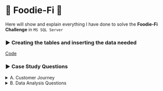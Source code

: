 # :avocado: Foodie-Fi :avocado:

Here will show and explain everything I have done to solve the **Foodie-Fi Challenge** in `MS SQL Server`

### :arrow_forward: Creating the tables and inserting the data needed

[Code](https://github.com/kleamertiri/8-Week-SQL-Challenge/blob/main/%233%20-%20Foodie-Fi/SQL%20Syntax/Tables.sql)

### :arrow_forward: Case Study Questions
<details>
<summary>A. Customer Journey</summary>
<hr/>
Based off the 8 sample customers provided in the sample from the subscriptions table, write a brief description about each customer’s onboarding journey.


```sql
WITH CTE_customer_description AS (
		SELECT customer_id, plan_name, start_date, price
		FROM subscriptions AS s
		INNER JOIN plans AS p
		ON s.plan_id = p.plan_id
		WHERE customer_id IN (1, 2, 11, 13, 15, 16, 18, 19)
)

SELECT *
FROM CTE_customer_description
-- Selecting each customer one by one
WHERE customer_id = *
```

`Customer #1`


![image](https://github.com/kleamertiri/8-Week-SQL-Challenge/assets/105167291/8c636ba8-0f20-4e3f-8fe6-5c8427041268)

*Customer #1* started the free trial on 01-08-2020 and after it ended (7 days) upgraded to the basic monthly plan which costs $9.90

<hr/>

`Customer #2`

![image](https://github.com/kleamertiri/8-Week-SQL-Challenge/assets/105167291/2920caa2-b29c-4f74-ae23-7db4f2ae8de7)

*Customer #2* strated the free trial on 20-09-2020 and upgraded to the pro annual plan which costs $199.00

<hr/>

`Customer #11`

![image](https://github.com/kleamertiri/8-Week-SQL-Challenge/assets/105167291/11b7f268-2180-4452-8159-8c1207ab3e30)

*Customer #11* strated the free trial on 19-11-2020 and then removed the subsription

<hr/>

`Customer #13`

![image](https://github.com/kleamertiri/8-Week-SQL-Challenge/assets/105167291/1392eb1c-b2d2-405c-98f5-bb213c8ab20e)


*Customer #13* strated the free trial on 15-12-2020. Firstly, upgraded to the basic monthly plan which costs $9.90 on 22-12-2020, and after that
upgraded to the pro monthly plan which costs $19.90 on 29-03-2021

<hr/>

`Customer #15`

![image](https://github.com/kleamertiri/8-Week-SQL-Challenge/assets/105167291/f48f6c08-a670-4e4d-a53a-7f1f5ab7dad9)


*Customer #15* strated the free trial on 17-03-2020. Firstly, upgraded to the pro monthly plan which costs $19.90 on 24-03-2020, and after that
removed the subscription on 29-04-2020

<hr/>

`Customer #16`

![image](https://github.com/kleamertiri/8-Week-SQL-Challenge/assets/105167291/81ff0080-ba0b-4432-9c1f-45baefd9224c)


*Customer #16* strated the free trial on 31-05-2020. Firstly, upgraded to the basic monthly plan which costs $9.90 on 07-06-2020, and after that
upgraded to the pro annual plan which costs $199.00

<hr/>

`Customer #18` <br/>

![image](https://github.com/kleamertiri/8-Week-SQL-Challenge/assets/105167291/0af58c3c-1829-4e9e-b49a-4dd92736c00e)


*Customer #18* strated the free trial on 06-07-2020 and then upgraded to the pro monthly plan on 13-07-2020 which costs $19.90

<hr/>

`Customer #19`

![image](https://github.com/kleamertiri/8-Week-SQL-Challenge/assets/105167291/55d50058-a501-494b-b3c4-6f4c205ecd65)


*Customer #19* strated the free trial on 22-06-2020. Firstly, upgraded to the pro monthly plan which costs $19.90 on 29-06-2020, and after that
upgraded to the pro annual plan which costs $199.00 on 29-08-2020
</details>

<details>
<summary>B. Data Analysis Questions</summary>

1- How many customers has Foodie-Fi ever had?
```sql
SELECT COUNT(DISTINCT customer_id) AS total_customers
FROM subscriptions AS s
INNER JOIN plans AS p
ON s.plan_id = p.plan_id
WHERE plan_name != 'churn';
```

![image](https://github.com/kleamertiri/8-Week-SQL-Challenge/assets/105167291/f00b070c-7924-45a8-9e2c-b40b1862950e)


- There is a total of 1000 customers who has tried and purchased Foodie-Fi

<hr/>

2- What is the monthly distribution of trial plan start_date values for our dataset - use the start of the month as the group by value

```sql
SELECT 
	MONTH(s.start_date) AS month_nr, 
	DATENAME(MONTH, start_date) AS month, 
	COUNT(p.plan_name) AS trial_total
FROM subscriptions AS s
INNER JOIN plans AS p
ON s.plan_id = p.plan_id
WHERE p.plan_name = 'trial'
GROUP BY MONTH(s.start_date), DATENAME(MONTH, start_date)
ORDER BY trial_total;
```

![image](https://github.com/kleamertiri/8-Week-SQL-Challenge/assets/105167291/ee9e8097-99c0-4c34-bde2-c10f7e71056d)


- In **_March_**, there has been the largest number of people who signed up for the trial run, while in **_February_** it has been the lowest.

<hr/>

3- What plan start_date values occur after the year 2020 for our dataset? Show the breakdown by count of events for each plan_name

```sql
SELECT 
	YEAR(s.start_date) AS year, 
	CONCAT(UPPER(LEFT(p.plan_name, 1)), LOWER(RIGHT(p.plan_name, LEN(p.plan_name) - 1))) AS plan_name , 
	COUNT(customer_id) AS count_plans
FROM subscriptions AS s
INNER JOIN plans AS p
ON s.plan_id = p.plan_id
WHERE YEAR(s.start_date) > 2020
GROUP BY p.plan_name, YEAR(s.start_date)
ORDER BY count_plans;
```

![image](https://github.com/kleamertiri/8-Week-SQL-Challenge/assets/105167291/0a655399-2573-4d57-acb1-c66998a5ba3e)

- In 2021, there are not new customers since there is not any `Trial` plan. There is an increase in subscribers for the `Pro monthly` and
  `Pro annual` plan. Also, there is a huge loss of subscribers, since 71 have ended their subscription.

<hr/>

4- What is the customer count and percentage of customers who have churned rounded to 1 decimal place?

```sql
WITH CTE_churn_percentage AS (
	SELECT
		SUM(CASE WHEN p.plan_name = 'churn' THEN 1 END) AS churn_clients,
		COUNT(DISTINCT customer_id) AS total_number
	FROM subscriptions AS s
	INNER JOIN plans AS p
	ON s.plan_id = p.plan_id
)

SELECT churn_clients, ROUND(churn_clients * 100.0 / total_number, 1) AS churn_percentage
FROM CTE_churn_percentage;
```

![image](https://github.com/kleamertiri/8-Week-SQL-Challenge/assets/105167291/96bbd7ab-178a-45b3-924c-156dc7ffdcf1)

- There are 307 clients who have removed their subscription, around 30.7%

<hr/>

5- How many customers have churned straight after their initial free trial - what percentage is this rounded to the nearest whole number?

```sql
WITH CTE_cancel AS (
		SELECT customer_id, 
			   DATEADD(day, 7, start_date) AS after_trial_date
		FROM subscriptions AS s
		INNER JOIN plans AS p
		ON s.plan_id = p.plan_id
		WHERE plan_name = 'trial'
)

SELECT 
	SUM(CASE WHEN plan_name = 'churn' AND start_date = after_trial_date THEN 1 END) AS customer_canceled_after_trial,
	ROUND(SUM(CASE WHEN plan_name = 'churn' AND start_date = after_trial_date THEN 1 END) * 100 /
	COUNT(DISTINCT s.customer_id), 1) AS churn_rate
FROM CTE_cancel AS c
INNER JOIN subscriptions AS s
ON c.customer_id = s.customer_id
INNER JOIN plans AS p
ON s.plan_id = p.plan_id;
```

![image](https://github.com/kleamertiri/8-Week-SQL-Challenge/assets/105167291/af3657bd-4bd6-4e30-9dff-5fcfd8685ce3)

- 92 customers canceled immediately after the trial run, about 9%

<hr/>

6- What is the number and percentage of customer plans after their initial free trial?

```sql
WITH CTE_rank_plans AS (
SELECT *, 
	  RANK() OVER(PARTITION BY customer_id ORDER BY start_date) AS rank_plan
FROM subscriptions
)

SELECT  plan_name, 
	    COUNT(customer_id) AS customer_per_plan, 
		ROUND(COUNT(customer_id) * CAST(CAST(100.0 AS DECIMAL(5,2)) AS FLOAT) /
		(SELECT COUNT(DISTINCT customer_id) FROM subscriptions), 1) AS percentage_plan
FROM CTE_rank_plans AS c
INNER JOIN plans AS p
ON c.plan_id = p.plan_id
WHERE rank_plan = 2 
GROUP BY plan_name
ORDER BY customer_per_plan DESC;
```

![image](https://github.com/kleamertiri/8-Week-SQL-Challenge/assets/105167291/26efd592-2185-4a66-a17d-00260a633e7b)

- The most purchased plan is `Basic monthly`, around 54,6% of customers. The last purchased plan is `Pro annual`, about 3.7%

<hr/>



</details>
